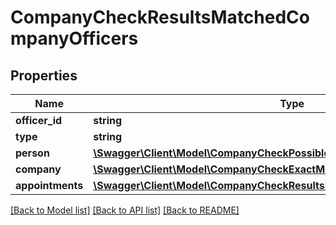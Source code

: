 # CompanyCheckResultsMatchedCompanyOfficers

## Properties
Name | Type | Description | Notes
------------ | ------------- | ------------- | -------------
**officer_id** | **string** |  | 
**type** | **string** |  | 
**person** | [**\Swagger\Client\Model\CompanyCheckPossibleMatchPerson**](CompanyCheckPossibleMatchPerson.md) |  | 
**company** | [**\Swagger\Client\Model\CompanyCheckExactMatchCompany**](CompanyCheckExactMatchCompany.md) |  | 
**appointments** | [**\Swagger\Client\Model\CompanyCheckResultsMatchedCompanyAppointments[]**](CompanyCheckResultsMatchedCompanyAppointments.md) |  | 

[[Back to Model list]](../README.md#documentation-for-models) [[Back to API list]](../README.md#documentation-for-api-endpoints) [[Back to README]](../README.md)


